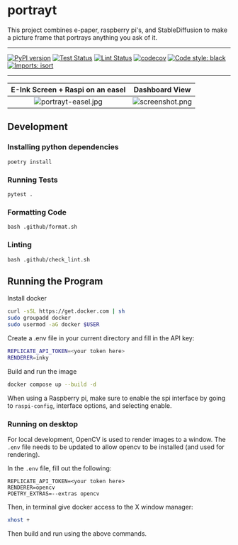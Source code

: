 # portrayt
This project combines e-paper, raspberry pi's, and StableDiffusion to make a picture frame that portrays anything you ask of it.
_________________

[![PyPI version](https://badge.fury.io/py/portrayt.svg)](http://badge.fury.io/py/portrayt)
[![Test Status](https://github.com/apockill/portrayt/workflows/Test/badge.svg?branch=main)](https://github.com/apockill/portrayt/actions?query=workflow%3ATest)
[![Lint Status](https://github.com/apockill/portrayt/workflows/Lint/badge.svg?branch=main)](https://github.com/apockill/portrayt/actions?query=workflow%3ALint)
[![codecov](https://codecov.io/gh/apockill/portrayt/branch/main/graph/badge.svg)](https://codecov.io/gh/apockill/portrayt)
[![Code style: black](https://img.shields.io/badge/code%20style-black-000000.svg)](https://github.com/psf/black)
[![Imports: isort](https://img.shields.io/badge/%20imports-isort-%231674b1?style=flat&labelColor=ef8336)](https://timothycrosley.github.io/isort/)

_________________

E-Ink Screen + Raspi on an easel             |  Dashboard View
:-------------------------:|:-------------------------:
![portrayt-easel.jpg](media%2Fportrayt-easel.jpg)  |  ![screenshot.png](media%2Fscreenshot.png)



## Development

### Installing python dependencies
```shell
poetry install
```

### Running Tests
```shell
pytest .
```

### Formatting Code
```shell
bash .github/format.sh
```

### Linting
```shell
bash .github/check_lint.sh
```

## Running the Program
Install docker
```bash
curl -sSL https://get.docker.com | sh
sudo groupadd docker
sudo usermod -aG docker $USER
```

Create a .env file in your current directory and fill in the API key:
```bash
REPLICATE_API_TOKEN=<your token here>
RENDERER=inky
```

Build and run the image
```bash
docker compose up --build -d
```

When using a Raspberry pi, make sure to enable the spi interface by going to `raspi-config`, 
interface options, and selecting enable.

### Running on desktop
For local development, OpenCV is used to render images to a window. The `.env` file needs
to be updated to allow opencv to be installed (and used for rendering).

In the `.env` file, fill out the following:
```
REPLICATE_API_TOKEN=<your token here>
RENDERER=opencv
POETRY_EXTRAS=--extras opencv
```

Then, in terminal give docker access to the X window manager:
```bash
xhost +
```

Then build and run using the above commands.